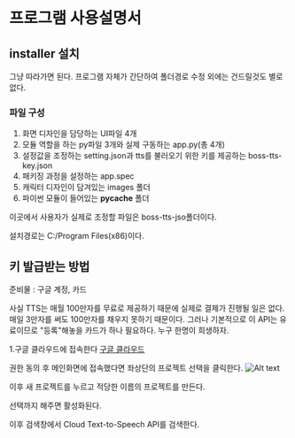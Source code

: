 프로그램 사용설명서
==================
## installer 설치
그냥 따라가면 된다. 프로그램 자체가 간단하여 폴더경로 수정 외에는 건드릴것도 별로 없다.

### 파일 구성
1. 화면 디자인을 담당하는 UI파일 4개
2. 모듈 역할을 하는 py파일 3개와 실제 구동하는 app.py(총 4개)
3. 설정값을 조정하는 setting.json과 tts를 불러오기 위한 키를 제공하는 boss-tts-key.json
4. 패키징 과정을 설정하는 app.spec
5. 캐릭터 디자인이 담겨있는 images 폴더
6. 파이썬 모듈이 들어있는 __pycache__ 폴더

이곳에서 사용자가 실제로 조정할 파일은 boss-tts-jso폴더이다.

설치경로는 C:/Program Files(x86)이다. 

## 키 발급받는 방법
준비물 : 구글 계정, 카드

사실 TTS는 매월 100만자를 무료로 제공하기 때문에 실제로 결제가 진행될 일은 없다. 매일 3만자를 써도 100만자를 채우지 못하기 때문이다. 그러나 기본적으로 이 API는 유료이므로 "등록"해놓을 카드가 하나 필요하다. 누구 한명이 희생하자.

1.구글 클라우드에 접속한다
[구글 클라우드](https://console.cloud.google.com)

권한 동의 후 메인화면에 접속했다면 좌상단의 프로젝트 선택을 클릭한다.
![Alt text](../images/스크린샷(212).jpg)

이후 새 프로젝트를 누르고 적당한 이름의 프로젝트를 만든다. 

선택까지 해주면 활성화된다.

이후 검색창에서 
Cloud Text-to-Speech API를 검색한다.
